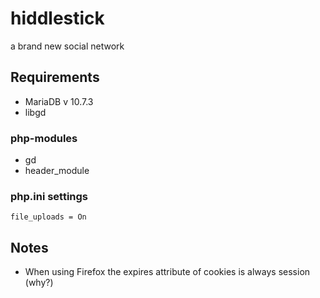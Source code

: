 # hiddlestick

a brand new social network

## Requirements
* MariaDB v 10.7.3
* libgd

### php-modules
* gd
* header_module

### php.ini settings
`file_uploads = On`

## Notes
* When using Firefox the expires attribute of cookies is always session (why?)